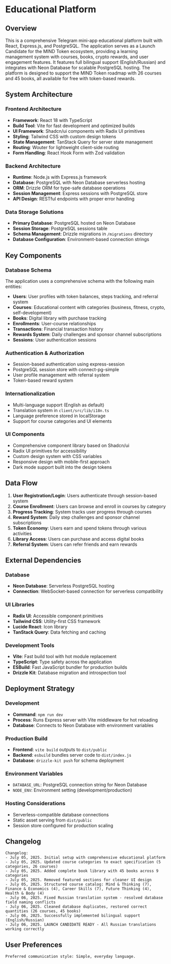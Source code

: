 # Educational Platform

## Overview

This is a comprehensive Telegram mini-app educational platform built with React, Express.js, and PostgreSQL. The application serves as a Launch Candidate for the MIND Token ecosystem, providing a learning management system with courses, books, crypto rewards, and user engagement features. It features full bilingual support (English/Russian) and integrates with Neon Database for scalable PostgreSQL hosting. The platform is designed to support the MIND Token roadmap with 26 courses and 45 books, all available for free with token-based rewards.

## System Architecture

### Frontend Architecture
- **Framework**: React 18 with TypeScript
- **Build Tool**: Vite for fast development and optimized builds
- **UI Framework**: Shadcn/ui components with Radix UI primitives
- **Styling**: Tailwind CSS with custom design tokens
- **State Management**: TanStack Query for server state management
- **Routing**: Wouter for lightweight client-side routing
- **Form Handling**: React Hook Form with Zod validation

### Backend Architecture
- **Runtime**: Node.js with Express.js framework
- **Database**: PostgreSQL with Neon Database serverless hosting
- **ORM**: Drizzle ORM for type-safe database operations
- **Session Management**: Express sessions with PostgreSQL store
- **API Design**: RESTful endpoints with proper error handling

### Data Storage Solutions
- **Primary Database**: PostgreSQL hosted on Neon Database
- **Session Storage**: PostgreSQL sessions table
- **Schema Management**: Drizzle migrations in `/migrations` directory
- **Database Configuration**: Environment-based connection strings

## Key Components

### Database Schema
The application uses a comprehensive schema with the following main entities:
- **Users**: User profiles with token balances, steps tracking, and referral system
- **Courses**: Educational content with categories (business, fitness, crypto, self-development)
- **Books**: Digital library with purchase tracking
- **Enrollments**: User-course relationships
- **Transactions**: Financial transaction history
- **Rewards System**: Daily challenges and sponsor channel subscriptions
- **Sessions**: User authentication sessions

### Authentication & Authorization
- Session-based authentication using express-session
- PostgreSQL session store with connect-pg-simple
- User profile management with referral system
- Token-based reward system

### Internationalization
- Multi-language support (English as default)
- Translation system in `client/src/lib/i18n.ts`
- Language preference stored in localStorage
- Support for course categories and UI elements

### UI Components
- Comprehensive component library based on Shadcn/ui
- Radix UI primitives for accessibility
- Custom design system with CSS variables
- Responsive design with mobile-first approach
- Dark mode support built into the design tokens

## Data Flow

1. **User Registration/Login**: Users authenticate through session-based system
2. **Course Enrollment**: Users can browse and enroll in courses by category
3. **Progress Tracking**: System tracks user progress through courses
4. **Reward System**: Daily step challenges and sponsor channel subscriptions
5. **Token Economy**: Users earn and spend tokens through various activities
6. **Library Access**: Users can purchase and access digital books
7. **Referral System**: Users can refer friends and earn rewards

## External Dependencies

### Database
- **Neon Database**: Serverless PostgreSQL hosting
- **Connection**: WebSocket-based connection for serverless compatibility

### UI Libraries
- **Radix UI**: Accessible component primitives
- **Tailwind CSS**: Utility-first CSS framework
- **Lucide React**: Icon library
- **TanStack Query**: Data fetching and caching

### Development Tools
- **Vite**: Fast build tool with hot module replacement
- **TypeScript**: Type safety across the application
- **ESBuild**: Fast JavaScript bundler for production builds
- **Drizzle Kit**: Database migration and introspection tool

## Deployment Strategy

### Development
- **Command**: `npm run dev`
- **Process**: Runs Express server with Vite middleware for hot reloading
- **Database**: Connects to Neon Database with environment variables

### Production Build
- **Frontend**: `vite build` outputs to `dist/public`
- **Backend**: `esbuild` bundles server code to `dist/index.js`
- **Database**: `drizzle-kit push` for schema deployment

### Environment Variables
- `DATABASE_URL`: PostgreSQL connection string for Neon Database
- `NODE_ENV`: Environment setting (development/production)

### Hosting Considerations
- Serverless-compatible database connections
- Static asset serving from `dist/public`
- Session store configured for production scaling

## Changelog

```
Changelog:
- July 05, 2025. Initial setup with comprehensive educational platform
- July 05, 2025. Updated course categories to exact specification (5 categories, 26 courses)
- July 05, 2025. Added complete book library with 45 books across 9 categories
- July 05, 2025. Removed featured sections for cleaner UI design
- July 05, 2025. Structured course catalog: Mind & Thinking (7), Finance & Economics (4), Career Skills (7), Future Thinking (4), Health & Body (4)
- July 06, 2025. Fixed Russian translation system - resolved database field naming conflicts
- July 06, 2025. Cleaned database duplicates, restored correct quantities (26 courses, 45 books)
- July 06, 2025. Successfully implemented bilingual support (English/Russian)
- July 06, 2025. LAUNCH CANDIDATE READY - All Russian translations working correctly
```

## User Preferences

```
Preferred communication style: Simple, everyday language.
```